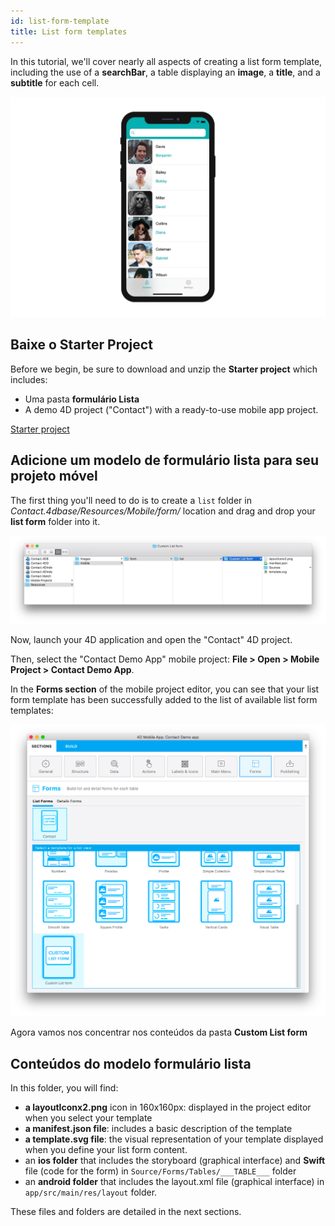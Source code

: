 ```yaml
---
id: list-form-template
title: List form templates
---
```


In this tutorial, we'll cover nearly all aspects of creating a list form template, including the use of a **searchBar**, a table displaying an **image**, a **title**, and a **subtitle** for each cell.

![List form template final result](img/custom-template-final-result.png)

## Baixe o Starter Project

Before we begin, be sure to download and unzip the **Starter project** which includes:

* Uma pasta **formulário Lista**
* A demo 4D project ("Contact") with a ready-to-use mobile app project.

<div className="center-button">
<a className="button button--primary"
href="https://github.com/4d-go-mobile/tutorial-CustomListFormStarter/archive/4702619ed628a98f7cba5aacc08b6302d4bb8f86.zip">Starter project</a>
</div>

## Adicione um modelo de formulário lista para seu projeto móvel

The first thing you'll need to do is to create a `list` folder in *Contact.4dbase/Resources/Mobile/form/* location and drag and drop your **list form** folder into it.

![Mobile folder list form template](img/mobile-folder-custom-template.png)

Now, launch your 4D application and open the "Contact" 4D project.

Then, select the "Contact Demo App" mobile project: **File > Open > Mobile Project > Contact Demo App**.

In the **Forms section** of the mobile project editor, you can see that your list form template has been successfully added to the list of available list form templates:

![Forms section](img/custom-listform-template.png)

Agora vamos nos concentrar nos conteúdos da pasta  **Custom List form**

## Conteúdos do modelo formulário lista

In this folder, you will find:

* **a layoutIconx2.png** icon in 160x160px: displayed in the project editor when you select your template
* **a manifest.json file**: includes a basic description of the template
* **a template.svg file**: the visual representation of your template displayed when you define your list form content.
* an **ios folder** that includes the storyboard (graphical interface) and **Swift** file (code for the form) in `Source/Forms/Tables/___TABLE___` folder
* an **android folder** that includes the layout.xml file (graphical interface) in `app/src/main/res/layout` folder.

These files and folders are detailed in the next sections. 
